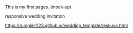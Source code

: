 This is my first pages. 
(mock-up)

responsive wedding invitation

https://rumpler1123.github.io/wedding_template//eskuvo.html
